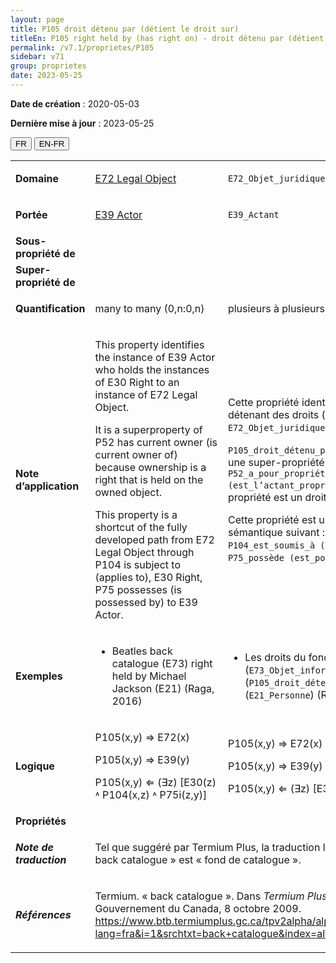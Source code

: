 ```yaml
---
layout: page
title: P105 droit détenu par (détient le droit sur)
titleEn: P105 right held by (has right on) - droit détenu par (détient le droit sur)
permalink: /v7.1/proprietes/P105
sidebar: v71
group: proprietes
date: 2023-05-25
---
```


**Date de création** : 2020-05-03

**Dernière mise à jour** : 2023-05-25

<div class="lang-buttons">
 <button id="fr" class="activate">FR</button>
 <button id="en-fr">EN-FR</button>
</div>

<table>
<tbody>
<tr>
<td><strong>Domaine</strong></td>
<td class="en">
<p><a href="https://www.cidoc-crm.org/entity/e72-legal-object/version-7.1"><span class="underline">E72 Legal Object</span></a></p>
</td>
<td>
<p><code class="language-plaintext highlighter-rouge">E72_Objet_juridique</code></p>
</td>
</tr>
<tr>
<td><strong>Portée</strong></td>
<td class="en">
<p><a href="https://www.cidoc-crm.org/entity/e39-actor/version-7.1"><span class="underline">E39 Actor</span></a></p>
</td>
<td>
<p><code class="language-plaintext highlighter-rouge">E39_Actant</code></p>
</td>
</tr>
<tr>
<td><strong>Sous-propriété de</strong></td>
<td class="en">
</td>
<td>
</td>
</tr>
<tr>
<td><strong>Super-propriété de</strong></td>
<td class="en">
</td>
<td>
</td>
</tr>
<tr>
<td><strong>Quantification</strong></td>
<td class="en">
<p>many to many (0,n:0,n)</p>
</td>
<td>
<p>plusieurs à plusieurs (0,n:0,n)</p>
</td>
</tr>
<tr>
<td><strong>Note d’application</strong></td>
<td class="en">
<p>This property identifies the instance of E39 Actor who holds the instances of E30 Right to an instance of E72 Legal Object.</p>
<p> </p>
<p>It is a superproperty of P52 has current owner (is current owner of) because ownership is a right that is held on the owned object.</p>
<p> </p>
<p>This property is a shortcut of the fully developed path from E72 Legal Object through P104 is subject to (applies to), E30 Right, P75 possesses (is possessed by) to E39 Actor.</p>
</td>
<td>
<p>Cette propriété identifie une instance de <code class="language-plaintext highlighter-rouge">E39_Actant</code> détenant des droits (<code class="language-plaintext highlighter-rouge">E30_Droit</code>) sur une instance de <code class="language-plaintext highlighter-rouge">E72_Objet_juridique</code>. </p>
<p><code class="language-plaintext highlighter-rouge">P105_droit_détenu_par (détient_le_droit_sur)</code> est une super-propriété de <code class="language-plaintext highlighter-rouge">P52_a_pour_propriétaire_actuel (est_l’actant_propriétaire_actuel_de)</code>, car la propriété est un droit détenu sur l’objet possédé. </p>
<p>Cette propriété est un raccourci du chemin sémantique suivant : <code class="language-plaintext highlighter-rouge">E72_Objet_juridique</code>, <code class="language-plaintext highlighter-rouge">P104_est_soumis_à (s’applique_à)</code>,<code class="language-plaintext highlighter-rouge"> E30_Droit</code>, <code class="language-plaintext highlighter-rouge">P75_possède (est_possédé_par)</code>, <code class="language-plaintext highlighter-rouge">E39_Actant</code>.</p>
</td>
</tr>
<tr>
<td><strong>Exemples</strong></td>
<td class="en">
<ul>
<li><p>Beatles back catalogue (E73) right held by Michael Jackson (E21) (Raga, 2016)</p>
</li>
</ul>
</td>
<td>
<ul>
<li><p>Les droits du fond de catalogue des Beatles (<code class="language-plaintext highlighter-rouge">E73_Objet_informationnel</code>) sont détenus par (<code class="language-plaintext highlighter-rouge">P105_droit_détenu_par</code>)<em> </em>Michael Jackson (<code class="language-plaintext highlighter-rouge">E21_Personne</code>) (Raga, 2016)</p>
</li>
</ul>
</td>
</tr>
<tr>
<td><strong>Logique</strong></td>
<td class="en">
<p>P105(x,y) ⇒ E72(x)</p>
<p>P105(x,y) ⇒ E39(y)</p>
<p>P105(x,y) ⇐ (∃z) [E30(z) ˄ P104(x,z) ˄ P75i(z,y)]</p>
</td>
<td>
<p>P105(x,y) ⇒ E72(x)</p>
<p>P105(x,y) ⇒ E39(y)</p>
<p>P105(x,y) ⇐ (∃z) [E30(z) ˄ P104(x,z) ˄ P75i(z,y)]</p>
</td>
</tr>
<tr>
<td><strong>Propriétés</strong></td>
<td class="en">
</td>
<td>
</td>
</tr>
<tr>
<td><strong><em>Note de traduction</em></strong></td>
<td colspan="2">
<p>Tel que suggéré par Termium Plus, la traduction la plus adéquate du terme « back catalogue » est « fond de catalogue ».</p>
</td>
</tr>
<tr>
<td><strong><em>Références</em></strong></td>
<td colspan="2">
<p>Termium. « back catalogue ». Dans <em>Termium Plus</em>. Ottawa, CA-ON: Gouvernement du Canada, 8 octobre 2009.<a href="https://www.btb.termiumplus.gc.ca/tpv2alpha/alpha-fra.html?lang=fra&i=1&srchtxt=back+catalogue&index=alt&codom2nd_wet=1#resultrecs"><span class="underline"> </span></a><a href="https://www.btb.termiumplus.gc.ca/tpv2alpha/alpha-fra.html?lang=fra&i=1&srchtxt=back+catalogue&index=alt&codom2nd_wet=1#resultrecs"><span class="underline">https://www.btb.termiumplus.gc.ca/tpv2alpha/alpha-fra.html?lang=fra&i=1&srchtxt=back+catalogue&index=alt&codom2nd_wet=1#resultrecs</span></a>.</p>
</td>
</tr>
</tbody>
</table>
